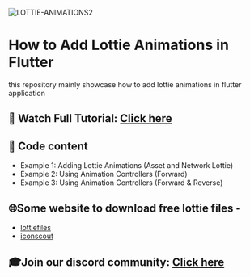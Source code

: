 
![LOTTIE-ANIMATIONS2](https://github.com/Snehasis4321/lottie_animation_tutorial/assets/96995340/d9db4039-a18d-4d0c-ad7d-28b0049a2155)

# How to Add Lottie Animations in Flutter
this repository mainly showcase how to add lottie animations in flutter application

## 🎥 Watch Full Tutorial: [Click here](https://youtu.be/AWmcrgUQUf0)

## 📖 Code content
- Example 1: Adding Lottie Animations  (Asset and Network Lottie)
- Example 2: Using Animation Controllers (Forward)
- Example 3: Using Animation Controllers (Forward & Reverse)

## 🌐Some website to download free lottie files -
- [lottiefiles](https://lottiefiles.com/)
- [iconscout](https://iconscout.com/)

## 🎓Join our discord community: [Click here](https://discord.gg/x3M6eqJ2Qr)
